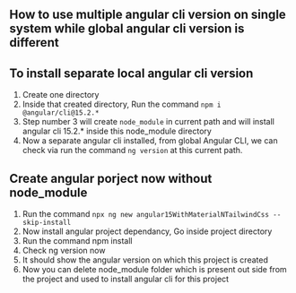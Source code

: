 ## How to use multiple angular cli version on single system while global angular cli version is different

## To install separate local angular cli version
1.  Create one directory<br>
2.  Inside that created directory, Run the command `npm i @angular/cli@15.2.*`<br>
3.  Step number 3 will create `node_module` in current path and will install angular cli 15.2.* inside this node_module directory<br>
4.  Now a separate angular cli installed, from global Angular CLI, we can check via run the command `ng version` at this current path. 

## Create angular porject now without node_module
1.  Run the command `npx ng new angular15WithMaterialNTailwindCss --skip-install`<br>
2.  Now install angular project dependancy, Go inside project directory<br>
3.  Run the command npm install<br>
4.  Check ng version now<br>
5.  It should show the angular version on which this project is created<br>
6.  Now you can delete node_module folder which is present out side from the project and used to install angular cli for this project<br>